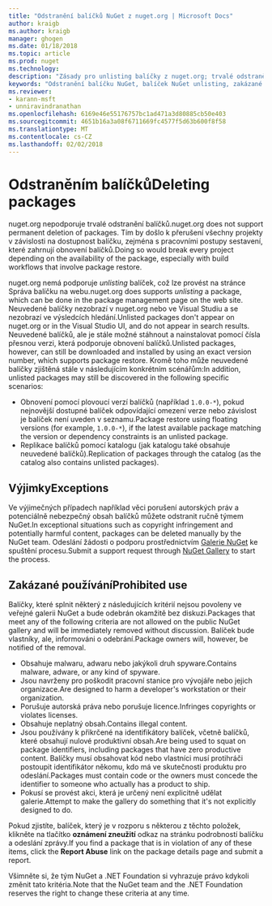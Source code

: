 ```yaml
---
title: "Odstranění balíčků NuGet z nuget.org | Microsoft Docs"
author: kraigb
ms.author: kraigb
manager: ghogen
ms.date: 01/18/2018
ms.topic: article
ms.prod: nuget
ms.technology: 
description: "Zásady pro unlisting balíčky z nuget.org; trvalé odstranění nepodporuje kromě při balíčky porušují jiné zásady."
keywords: "Odstranění balíčku NuGet, balíček NuGet unlisting, zakázané používá balíčků"
ms.reviewer:
- karann-msft
- unniravindranathan
ms.openlocfilehash: 6169e46e55176757bc1ad471a3d80885cb50e403
ms.sourcegitcommit: 4651b16a3a08f6711669fc4577f5d63b600f8f58
ms.translationtype: MT
ms.contentlocale: cs-CZ
ms.lasthandoff: 02/02/2018
---
```

# <a name="deleting-packages"></a><span data-ttu-id="40c0c-104">Odstraněním balíčků</span><span class="sxs-lookup"><span data-stu-id="40c0c-104">Deleting packages</span></span>

<span data-ttu-id="40c0c-105">nuget.org nepodporuje trvalé odstranění balíčků.</span><span class="sxs-lookup"><span data-stu-id="40c0c-105">nuget.org does not support permanent deletion of packages.</span></span> <span data-ttu-id="40c0c-106">Tím by došlo k přerušení všechny projekty v závislosti na dostupnost balíčku, zejména s pracovními postupy sestavení, které zahrnují obnovení balíčků.</span><span class="sxs-lookup"><span data-stu-id="40c0c-106">Doing so would break every project depending on the availability of the package, especially with build workflows that involve package restore.</span></span>

<span data-ttu-id="40c0c-107">nuget.org nemá podporuje *unlisting* balíček, což lze provést na stránce Správa balíčku na webu.</span><span class="sxs-lookup"><span data-stu-id="40c0c-107">nuget.org does supports *unlisting* a package, which can be done in the package management page on the web site.</span></span> <span data-ttu-id="40c0c-108">Neuvedené balíčky nezobrazí v nuget.org nebo ve Visual Studiu a se nezobrazí ve výsledcích hledání.</span><span class="sxs-lookup"><span data-stu-id="40c0c-108">Unlisted packages don't appear on nuget.org or in the Visual Studio UI, and do not appear in search results.</span></span> <span data-ttu-id="40c0c-109">Neuvedené balíčků, ale je stále možné stáhnout a nainstalovat pomocí čísla přesnou verzi, která podporuje obnovení balíčků.</span><span class="sxs-lookup"><span data-stu-id="40c0c-109">Unlisted packages, however, can still be downloaded and installed by using an exact version number, which supports package restore.</span></span> <span data-ttu-id="40c0c-110">Kromě toho může neuvedené balíčky zjištěná stále v následujícím konkrétním scénářům:</span><span class="sxs-lookup"><span data-stu-id="40c0c-110">In addition, unlisted packages may still be discovered in the following specific scenarios:</span></span>

- <span data-ttu-id="40c0c-111">Obnovení pomocí plovoucí verzí balíčků (například `1.0.0-*`), pokud nejnovější dostupné balíček odpovídající omezení verze nebo závislost je balíček není uveden v seznamu.</span><span class="sxs-lookup"><span data-stu-id="40c0c-111">Package restore using floating versions (for example, `1.0.0-*`), if the latest available package matching the version or dependency constraints is an unlisted package.</span></span>
- <span data-ttu-id="40c0c-112">Replikace balíčků pomocí katalogu (jak katalogu také obsahuje neuvedené balíčků).</span><span class="sxs-lookup"><span data-stu-id="40c0c-112">Replication of packages through the catalog (as the catalog also contains unlisted packages).</span></span>

## <a name="exceptions"></a><span data-ttu-id="40c0c-113">Výjimky</span><span class="sxs-lookup"><span data-stu-id="40c0c-113">Exceptions</span></span>

<span data-ttu-id="40c0c-114">Ve výjimečných případech například věci porušení autorských práv a potenciálně nebezpečný obsah balíčků můžete odstranit ručně týmem NuGet.</span><span class="sxs-lookup"><span data-stu-id="40c0c-114">In exceptional situations such as copyright infringement and potentially harmful content, packages can be deleted manually by the NuGet team.</span></span> <span data-ttu-id="40c0c-115">Odeslání žádosti o podporu prostřednictvím [Galerie NuGet](http://www.nuget.org) ke spuštění procesu.</span><span class="sxs-lookup"><span data-stu-id="40c0c-115">Submit a support request through [NuGet Gallery](http://www.nuget.org) to start the process.</span></span>

## <a name="prohibited-use"></a><span data-ttu-id="40c0c-116">Zakázané používání</span><span class="sxs-lookup"><span data-stu-id="40c0c-116">Prohibited use</span></span>

<span data-ttu-id="40c0c-117">Balíčky, které splnit některý z následujících kritérií nejsou povoleny ve veřejné galerii NuGet a bude odebrán okamžitě bez diskuzi.</span><span class="sxs-lookup"><span data-stu-id="40c0c-117">Packages that meet any of the following criteria are not allowed on the public NuGet gallery and will be immediately removed without discussion.</span></span> <span data-ttu-id="40c0c-118">Balíček bude vlastníky, ale, informováni o odebrání.</span><span class="sxs-lookup"><span data-stu-id="40c0c-118">Package owners will, however, be notified of the removal.</span></span>

- <span data-ttu-id="40c0c-119">Obsahuje malwaru, adwaru nebo jakýkoli druh spyware.</span><span class="sxs-lookup"><span data-stu-id="40c0c-119">Contains malware, adware, or any kind of spyware.</span></span>
- <span data-ttu-id="40c0c-120">Jsou navrženy pro poškodit pracovní stanice pro vývojáře nebo jejich organizace.</span><span class="sxs-lookup"><span data-stu-id="40c0c-120">Are designed to harm a developer's workstation or their organization.</span></span>
- <span data-ttu-id="40c0c-121">Porušuje autorská práva nebo porušuje licence.</span><span class="sxs-lookup"><span data-stu-id="40c0c-121">Infringes copyrights or violates licenses.</span></span>
- <span data-ttu-id="40c0c-122">Obsahuje neplatný obsah.</span><span class="sxs-lookup"><span data-stu-id="40c0c-122">Contains illegal content.</span></span>
- <span data-ttu-id="40c0c-123">Jsou používány k přikrčené na identifikátory balíček, včetně balíčků, které obsahují nulové produktivní obsah.</span><span class="sxs-lookup"><span data-stu-id="40c0c-123">Are being used to squat on package identifiers, including packages that have zero productive content.</span></span> <span data-ttu-id="40c0c-124">Balíčky musí obsahovat kód nebo vlastníci musí protihráči postoupit identifikátor někomu, kdo má ve skutečnosti produktu pro odeslání.</span><span class="sxs-lookup"><span data-stu-id="40c0c-124">Packages must contain code or the owners must concede the identifier to someone who actually has a product to ship.</span></span>
- <span data-ttu-id="40c0c-125">Pokusí se provést akci, která je určený není explicitně udělat galerie.</span><span class="sxs-lookup"><span data-stu-id="40c0c-125">Attempt to make the gallery do something that it's not explicitly designed to do.</span></span>

<span data-ttu-id="40c0c-126">Pokud zjistíte, balíček, který je v rozporu s některou z těchto položek, klikněte na tlačítko **oznámení zneužití** odkaz na stránku podrobností balíčku a odeslání zprávy.</span><span class="sxs-lookup"><span data-stu-id="40c0c-126">If you find a package that is in violation of any of these items, click the **Report Abuse** link on the package details page and submit a report.</span></span>

<span data-ttu-id="40c0c-127">Všimněte si, že tým NuGet a .NET Foundation si vyhrazuje právo kdykoli změnit tato kritéria.</span><span class="sxs-lookup"><span data-stu-id="40c0c-127">Note that the NuGet team and the .NET Foundation reserves the right to change these criteria at any time.</span></span>
